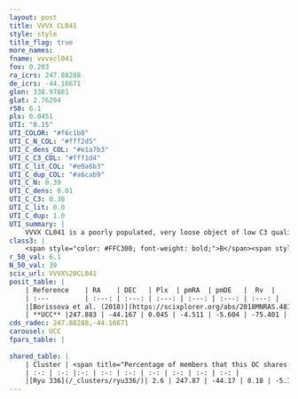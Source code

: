 ```yaml
---
layout: post
title: VVVX CL041
style: style
title_flag: true
more_names: 
fname: vvvxcl041
fov: 0.203
ra_icrs: 247.88288
de_icrs: -44.16671
glon: 338.97881
glat: 2.76294
r50: 6.1
plx: 0.0451
UTI: "0.15"
UTI_COLOR: "#f6c1b8"
UTI_C_N_COL: "#fff2d5"
UTI_C_dens_COL: "#e1a7b3"
UTI_C_C3_COL: "#fff1d4"
UTI_C_lit_COL: "#e0a6b3"
UTI_C_dup_COL: "#a6cab9"
UTI_C_N: 0.39
UTI_C_dens: 0.01
UTI_C_C3: 0.38
UTI_C_lit: 0.0
UTI_C_dup: 1.0
UTI_summary: |
    VVVX CL041 is a poorly populated, very loose object of low C3 quality. It is rarely studied in the literature, with no articles listed in the last 7 years. This object shares a very small percentage of members with a later reported entry.
class3: |
    <span style="color: #FFC300; font-weight: bold;">B</span><span style="color: red; font-weight: bold;">C</span>
r_50_val: 6.1
N_50_val: 39
scix_url: VVVX%20CL041
posit_table: |
    | Reference    | RA    | DEC   | Plx  | pmRA  | pmDE   |  Rv  |
    | :---         | :---: | :---: | :---: | :---: | :---: | :---: |
    |[Borissova et al. (2018)](https://scixplorer.org/abs/2018MNRAS.481.3902B) | 247.899 | -44.175 | -- | -- | -- | -- |
    | **UCC** |247.883 | -44.167 | 0.045 | -4.511 | -5.604 | -75.401 | 
cds_radec: 247.88288,-44.16671
carousel: UCC
fpars_table: |
    
shared_table: |
    | Cluster | <span title="Percentage of members that this OC shares with the ones listed">%</span>   | RA   | DEC   | Plx   | pmRA  | pmDE  | Rv | UTI |
    | :-: | :-: |:-: | :-: | :-: | :-: | :-: | :-: | :-: |
    |[Ryu 336](/_clusters/ryu336/)| 2.6 | 247.87 | -44.17 | 0.18 | -5.17 | -6.35 | -50.0 |0.13 |
---
```

